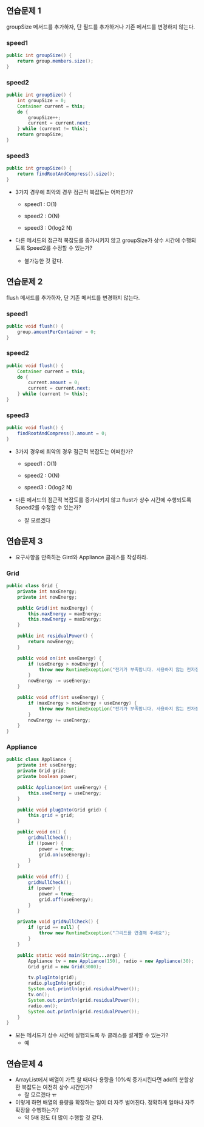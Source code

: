 ## 연습문제 1

groupSize 메서드를 추가하자, 단 필드를 추가하거나 기존 메서드를 변경하지 않는다.

### speed1

```java
public int groupSize() {
    return group.members.size();
}
```

### speed2

```java
public int groupSize() {
    int groupSize = 0;
    Container current = this;
    do {
        groupSize++;
        current = current.next;
    } while (current != this);
    return groupSize;
}
```

### speed3

```java
public int groupSize() {
    return findRootAndCompress().size();
}
```

- 3가지 경우에 최악의 경우 점근적 복잡도는 어떠한가?

  - speed1 : O(1)

  - speed2 : O(N)

  - speed3 : O(log2 N)

- 다른 메서드의 점근적 복잡도를 증가시키지 않고 groupSize가 상수 시간에 수행되도록 Speed2를 수정할 수 있는가?
  - 불가능한 것 같다.

## 연습문제 2

flush 메서드를 추가하자, 단 기존 메서드를 변경하지 않는다.

### speed1

```java
public void flush() {
    group.amountPerContainer = 0;
}
```

### speed2

```java
public void flush() {
    Container current = this;
    do {
        current.amount = 0;
        current = current.next;
    } while (current != this);
}
```

### speed3

```java
public void flush() {
    findRootAndCompress().amount = 0;
}
```

- 3가지 경우에 최악의 경우 점근적 복잡도는 어떠한가?

  - speed1 : O(1)

  - speed2 : O(N)

  - speed3 : O(log2 N)

- 다른 메서드의 점근적 복잡도를 증가시키지 않고 flust가 상수 시간에 수행되도록 Speed2를 수정할 수 있는가?
  - 잘 모르겠다

## 연습문제 3

- 요구사항을 만족하는 Gird와 Appliance 클래스를 작성하라.

### Grid

```java
public class Grid {
    private int maxEnergy;
    private int nowEnergy;

    public Grid(int maxEnergy) {
        this.maxEnergy = maxEnergy;
        this.nowEnergy = maxEnergy;
    }

    public int residualPower() {
        return nowEnergy;
    }

    public void on(int useEnergy) {
        if (useEnergy > nowEnergy) {
            throw new RuntimeException("전기가 부족합니다. 사용하지 않는 전자장치를 꺼주세요");
        }
        nowEnergy -= useEnergy;
    }

    public void off(int useEnergy) {
        if (maxEnergy > nowEnergy + useEnergy) {
            throw new RuntimeException("전기가 부족합니다. 사용하지 않는 전자장치를 꺼주세요");
        }
        nowEnergy += useEnergy;
    }
}
```

### Appliance

```java
public class Appliance {
    private int useEnergy;
    private Grid grid;
    private boolean power;

    public Appliance(int useEnergy) {
        this.useEnergy = useEnergy;
    }

    public void plugInto(Grid grid) {
        this.grid = grid;
    }

    public void on() {
        gridNullCheck();
        if (!power) {
            power = true;
            grid.on(useEnergy);
        }
    }

    public void off() {
        gridNullCheck();
        if (power) {
            power = true;
            grid.off(useEnergy);
        }
    }

    private void gridNullCheck() {
        if (grid == null) {
            throw new RuntimeException("그리드를 연결해 주세요");
        }
    }

    public static void main(String...args) {
        Appliance tv = new Appliance(150), radio = new Appliance(30);
        Grid grid = new Grid(3000);

        tv.plugInto(grid);
        radio.plugInto(grid);
        System.out.println(grid.residualPower());
        tv.on();
        System.out.println(grid.residualPower());
        radio.on();
        System.out.println(grid.residualPower());
    }
}
```

- 모든 메서드가 상수 시간에 실행되도록 두 클래스를 설계할 수 있는가?
  - 예

## 연습문제 4

- ArrayList에서 배열이 가득 찰 때마다 용량을 10%씩 증가시킨다면 add의 분할상환 복잡도는 여전히 상수 시간인가?
  - 잘 모르겠다 ㅠ
- 이렇게 하면 배열의 용량을 확장하는 일이 더 자주 벌어진다. 정확하게 얼마나 자주 확장을 수행하는가?
  - 약 5배 정도 더 많이 수행할 것 같다.
